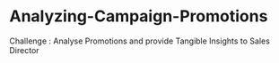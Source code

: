 # Analyzing-Campaign-Promotions
Challenge : Analyse Promotions and provide Tangible Insights to Sales Director
